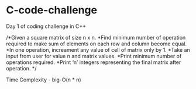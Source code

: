 # C-code-challenge
Day 1 of coding challenge in C++

/*Given a square matrix of size n x n. 
*Find minimum number of operation required to make sum of elements on each row and column become equal. 
*In one operation, increament any value of cell of matrix only by 1. 
*Take an input from user for value n and matrix values. 
*Print minimum number of operations required. 
*Print ‘n’ integers representing the final matrix after operation.
*/


Time Complexity - big-O(n * n) 
